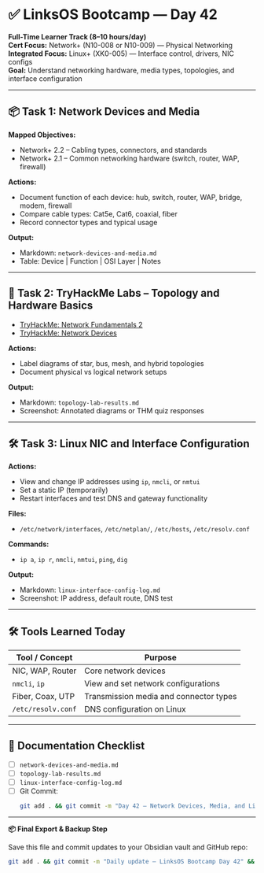 # ✅ LinksOS Bootcamp — Day 42

**Full-Time Learner Track (8–10 hours/day)**  
**Cert Focus:** Network+ (N10-008 or N10-009) — Physical Networking  
**Integrated Focus:** Linux+ (XK0-005) — Interface control, drivers, NIC configs  
**Goal:** Understand networking hardware, media types, topologies, and interface configuration

---

## 📦 Task 1: Network Devices and Media

**Mapped Objectives:**  
- Network+ 2.2 – Cabling types, connectors, and standards  
- Network+ 2.1 – Common networking hardware (switch, router, WAP, firewall)

**Actions:**  
- Document function of each device: hub, switch, router, WAP, bridge, modem, firewall  
- Compare cable types: Cat5e, Cat6, coaxial, fiber  
- Record connector types and typical usage

**Output:**  
- Markdown: `network-devices-and-media.md`  
- Table: Device | Function | OSI Layer | Notes

---

## 🧪 Task 2: TryHackMe Labs – Topology and Hardware Basics

- [TryHackMe: Network Fundamentals 2](https://tryhackme.com/room/networkfundamentals2)  
- [TryHackMe: Network Devices](https://tryhackme.com/room/networkdevices)

**Actions:**  
- Label diagrams of star, bus, mesh, and hybrid topologies  
- Document physical vs logical network setups

**Output:**  
- Markdown: `topology-lab-results.md`  
- Screenshot: Annotated diagrams or THM quiz responses

---

## 🛠️ Task 3: Linux NIC and Interface Configuration

**Actions:**  
- View and change IP addresses using `ip`, `nmcli`, or `nmtui`  
- Set a static IP (temporarily)  
- Restart interfaces and test DNS and gateway functionality

**Files:**  
- `/etc/network/interfaces`, `/etc/netplan/`, `/etc/hosts`, `/etc/resolv.conf`

**Commands:**  
- `ip a`, `ip r`, `nmcli`, `nmtui`, `ping`, `dig`

**Output:**  
- Markdown: `linux-interface-config-log.md`  
- Screenshot: IP address, default route, DNS test

---

## 🛠️ Tools Learned Today

| Tool / Concept     | Purpose                                     |
|--------------------|---------------------------------------------|
| NIC, WAP, Router   | Core network devices                        |
| `nmcli`, `ip`      | View and set network configurations         |
| Fiber, Coax, UTP   | Transmission media and connector types      |
| `/etc/resolv.conf` | DNS configuration on Linux                  |

---

## 📁 Documentation Checklist

- [ ] `network-devices-and-media.md`  
- [ ] `topology-lab-results.md`  
- [ ] `linux-interface-config-log.md`  
- [ ] Git Commit:
  ```bash
  git add . && git commit -m "Day 42 – Network Devices, Media, and Linux NIC Config" && git push origin main
  ```

---

**📦 Final Export & Backup Step**

Save this file and commit updates to your Obsidian vault and GitHub repo:

```bash
git add . && git commit -m "Daily update – LinksOS Bootcamp Day 42" && git push origin main
```
